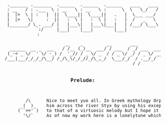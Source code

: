 <pre align="center">

._______ ._______  .______  .______  .______   ____   ____
: __   / : .___  \ : __   \ : __   \ :      \  \   \_/   /
|  |>  \ | :   |  ||  \____||  \____||   .   |  \___ ___/ 
|  |>   \|     :  ||   :  \ |   :  \ |   :   |  /   _   \ 
|_______/ \_. ___/ |   |___\|   |___\|___|   | /___/ \___\
            :/     |___|    |___|        |___|            
            :                                              
</pre>
<pre align="center">
                       __    _         __       ___                                                 
  ______  __ _  ___   / /__ (_)__  ___/ / ___  / _/ ___  _______  ___ ________ ___ _  __ _  ___ ____
 (_-< _ \/  ' \/ -_) /  '_// / _ \/ _  / / _ \/ _/ / _ \/ __/ _ \/ _ `/ __/ _ `/  ' \/  ' \/ -_) __/
/___|___/_/_/_/\__/ /_/\_\/_/_//_/\_,_/  \___/_/  / .__/_/  \___/\_, /_/  \_,_/_/_/_/_/_/_/\__/_/   
                                                 /_/            /___/                               
</pre>

<pre>
<h3 align="center">Prelude:</h3>

        /\      Nice to meet yuo all. In Greek mythology Orpheus persuades Charon, the ferryman of the underworld, to transport
      _(  )_    him across the river Styx by using his exceptional musical talent. I don't claim at all my code is anywhere near
     ( `==' )   to that of a virtuosic melody but I hope it doesn't seem like a cacaphony in your head while you are reading it.
       '\/`     As of now my work here is a lonelytune which I am thriving to enrich with more harmonics and melodies.
</pre>
